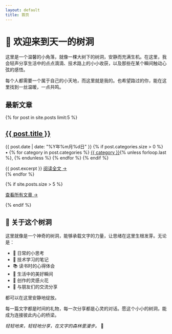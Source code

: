 ```yaml
---
layout: default
title: 首页
---
```


# 🌳 欢迎来到天一的树洞

这里是一个温馨的小角落，就像一棵大树下的树洞，安静而充满生机。在这里，我会轻声分享生活中的点点滴滴、技术路上的小小收获，以及那些在某个瞬间触动心弦的感悟。

每个人都需要一个属于自己的小天地，而这里就是我的。也希望路过的你，能在这里找到一丝温暖，一点共鸣。

## 最新文章

<div class="posts">
{% for post in site.posts limit:5 %}
  <article class="post-preview">
    <h2>
      <a href="{{ post.url | relative_url }}">{{ post.title }}</a>
    </h2>
    <p class="post-meta">
      {{ post.date | date: "%Y年%m月%d日" }}
      {% if post.categories.size > 0 %}
      • {% for category in post.categories %}
        <a href="{{ '/categories' | relative_url }}#category-{{ category | slugify }}" class="category">{{ category }}</a>{% unless forloop.last %}, {% endunless %}
      {% endfor %}
      {% endif %}
    </p>
    <div class="post-excerpt">
      {{ post.excerpt }}
      <a href="{{ post.url | relative_url }}">阅读全文 →</a>
    </div>
  </article>
{% endfor %}
</div>

{% if site.posts.size > 5 %}
<p><a href="{{ '/archive' | relative_url }}">查看所有文章 →</a></p>
{% endif %}

## 🌱 关于这个树洞

这里就像是一个神奇的树洞，能够承载文字的力量，让思绪在这里生根发芽。无论是：

- 💭 日常的小思考
- 🔧 技术学习的笔记
- 📚 读书时的心得体会
- 🌸 生活中的美好瞬间
- 🎨 创作的灵感火花
- 🤝 与朋友们的交流分享

都可以在这里安静地绽放。

每一篇文字都是时间的礼物，每一次分享都是心灵的对话。愿这个小小的树洞，能成为连接彼此内心的桥梁。

*轻轻地来，轻轻地分享，在文字的森林里漫步。* 🌿 